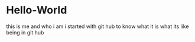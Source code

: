 # Hello-World
this is me and who i am
i started with git hub to know what it is 
what its like being in git hub
